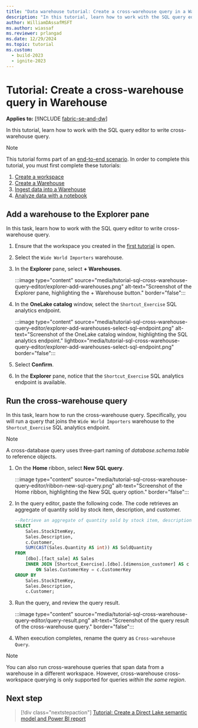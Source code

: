 ```yaml
---
title: "Data warehouse tutorial: Create a cross-warehouse query in a Warehouse"
description: "In this tutorial, learn how to work with the SQL query editor to write cross-warehouse query."
author: WilliamDAssafMSFT
ms.author: wiassaf
ms.reviewer: prlangad
ms.date: 12/29/2024
ms.topic: tutorial
ms.custom:
  - build-2023
  - ignite-2023
---
```


# Tutorial: Create a cross-warehouse query in Warehouse

**Applies to:** [!INCLUDE [fabric-se-and-dw](includes/applies-to-version/fabric-se-and-dw.md)]

In this tutorial, learn how to work with the SQL query editor to write cross-warehouse query.

> [!NOTE]
> This tutorial forms part of an [end-to-end scenario](tutorial-introduction.md#data-warehouse-end-to-end-scenario). In order to complete this tutorial, you must first complete these tutorials:
>
> 1. [Create a workspace](tutorial-create-workspace.md)
> 1. [Create a Warehouse](tutorial-create-warehouse.md)
> 1. [Ingest data into a Warehouse](tutorial-ingest-data.md)
> 1. [Analyze data with a notebook](tutorial-analyze-data-notebook.md)

## Add a warehouse to the Explorer pane

In this task, learn how to work with the SQL query editor to write cross-warehouse query.

1. Ensure that the workspace you created in the [first tutorial](tutorial-create-workspace.md) is open.

1. Select the `Wide World Importers` warehouse.

1. In the **Explorer** pane, select **+ Warehouses**.

    :::image type="content" source="media/tutorial-sql-cross-warehouse-query-editor/explorer-add-warehouses.png" alt-text="Screenshot of the Explorer pane, highlighting the + Warehouse button." border="false":::

1. In the **OneLake catalog** window, select the `Shortcut_Exercise` SQL analytics endpoint.

    :::image type="content" source="media/tutorial-sql-cross-warehouse-query-editor/explorer-add-warehouses-select-sql-endpoint.png" alt-text="Screenshot of the OneLake catalog window, highlighting the SQL analytics endpoint." lightbox="media/tutorial-sql-cross-warehouse-query-editor/explorer-add-warehouses-select-sql-endpoint.png" border="false":::

1. Select **Confirm**.

1. In the **Explorer** pane, notice that the `Shortcut_Exercise` SQL analytics endpoint is available.

## Run the cross-warehouse query

In this task, learn how to run the cross-warehouse query. Specifically, you will run a query that joins the `Wide World Importers` warehouse to the `Shortcut_Exercise` SQL analytics endpoint.

> [!NOTE]
> A cross-database query uses three-part naming of _database.schema.table_ to reference objects.

1. On the **Home** ribbon, select **New SQL query**.

   :::image type="content" source="media/tutorial-sql-cross-warehouse-query-editor/ribbon-new-sql-query.png" alt-text="Screenshot of the Home ribbon, highlighting the New SQL query option." border="false":::

1. In the query editor, paste the following code. The code retrieves an aggregate of quantity sold by stock item, description, and customer.

    ```sql
    --Retrieve an aggregate of quantity sold by stock item, description, and customer.
    SELECT
        Sales.StockItemKey,
        Sales.Description,
        c.Customer,
        SUM(CAST(Sales.Quantity AS int)) AS SoldQuantity
    FROM
        [dbo].[fact_sale] AS Sales
        INNER JOIN [Shortcut_Exercise].[dbo].[dimension_customer] AS c
            ON Sales.CustomerKey = c.CustomerKey
    GROUP BY
        Sales.StockItemKey,
        Sales.Description,
        c.Customer;
    ```

1. Run the query, and review the query result.

    :::image type="content" source="media/tutorial-sql-cross-warehouse-query-editor/query-result.png" alt-text="Screenshot of the query result of the cross-warehouse query." border="false":::

1. When execution completes, rename the query as `Cross-warehouse Query`.

> [!NOTE]
> You can also run cross-warehouse queries that span data from a warehouse in a different workspace. However, cross-warehouse cross-workspace querying is only supported for queries _within the same region_.

## Next step

> [!div class="nextstepaction"]
> [Tutorial: Create a Direct Lake semantic model and Power BI report](tutorial-power-bi-report.md)
